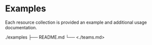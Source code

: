 # Examples

Each resource collection is provided an example and additional usage documentation.

./examples
├── README.md
└── <./teams.md>

